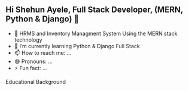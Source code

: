 ## Hi Shehun Ayele, Full Stack Developer, (MERN, Python & Django) 👋

- 🔭 HRMS and Inventory Managment System Using the MERN stack technology
- 🌱 I’m currently learning Python & Django Full Stack 
- 📫 How to reach me: ...
- 😄 Pronouns: ...
- ⚡ Fun fact: ...

Educational Background

